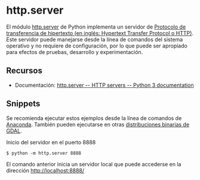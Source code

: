 # http.server

El módulo [http.server](https://docs.python.org/3/library/http.server.html) de Python implementa un servidor de [Protocolo de transferencia de hipertexto (en inglés: Hypertext Transfer Protocol o HTTP)](https://en.wikipedia.org/wiki/Hypertext_Transfer_Protocol). Este servidor puede manejarse desde la línea de comandos del sistema operativo y no requiere de configuración, por lo que puede ser apropiado para efectos de pruebas, desarrollo y experimentación.

## Recursos
* Documentación: [http.server -- HTTP servers -- Python 3 documentation](https://docs.python.org/3/library/http.server.html)

## Snippets
Se recomienda ejecutar estos ejemplos desde la línea de comandos de [Anaconda](https://www.anaconda.com/). También pueden ejecutarse en otras [distribuciones binarias de GDAL](https://gdal.org/download.html#binaries).

Inicio del servidor en el puerto 8888
```terminal
$ python -m http.server 8888
```

El comando anterior inicia un servidor local que puede accederse en la dirección [http://localhost:8888/](http://localhost:8888/)
